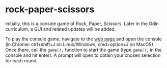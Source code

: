 # rock-paper-scissors
Initially, this is a console game of Rock, Paper, Scissors. Later in the Odin curriculum, a GUI and related updates will be added.

To play the console game, navigate to the <a href='https://user-c-taylor.github.io/rock-paper-scissors/'>web page</a> and open the console (in Chrome: ctrl+shift+J on Linux/Windows, cmd+option+J on MacOS). Once there, call the <code>game();</code> function to start the game (type <code>game();</code> in the console and hit enter). A prompt will open to obtain your chosen selection for each round.
